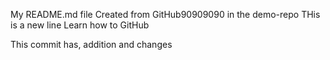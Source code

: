 My README.md file
Created from GitHub90909090 in the demo-repo
THis is a new line
Learn how to GitHub

This commit has, addition and changes
